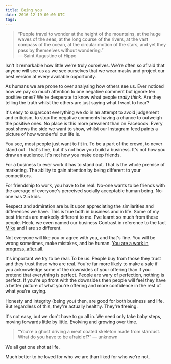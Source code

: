 ```yaml
---
title: Being you
date: 2016-12-19 00:00 UTC
tags:
---
```


> “People travel to wonder
> at the height of the mountains,
> at the huge waves of the seas,
> at the long course of the rivers,
> at the vast compass of the ocean,
> at the circular motion of the stars,
> and yet they pass by themselves
> without wondering.”  
> — Saint Augustine of Hippo

Isn't it remarkable how little we're truly ourselves. We're often so afraid that anyone will see us as we see ourselves that we wear masks and project our best version at every available opportunity.

As humans we are prone to over analysing how others see us. Ever noticed how we pay so much attention to one negative comment but ignore ten positive ones? We're desperate to know what people _really think_. Are they telling the truth whilst the others are just saying what I want to hear?

It's easy to sugarcoat everything we do in an attempt to avoid judgement and criticism, to stop the negative comments having a chance to outweigh the positive ones. No place is this more prevalent than on Facebook. Every post shows the side we want to show, whilst our Instagram feed paints a picture of how wonderful our life is.

You see, most people just want to fit in. To be a part of the crowd, to never stand out. That's fine, but it's not how you build a business. It's not how you draw an audience. It's not how you make deep friends.

For a business to ever work it has to stand out. That is the whole premise of marketing. The ability to gain attention by being different to your competitors.

For friendship to work, you have to be real. No-one wants to be friends with the average of everyone's perceived socially acceptable human being. No-one has 2.5 kids.

Respect and admiration are built upon appreciating the similarities and differences we have. This is true both in business and in life. Some of my best friends are markedly different to me. I've learnt so much from these people. Heck, we even named our business Contrast in reference to the fact [Mike](http://twitter.com/mikeaag) and I are so different.

Not everyone will like you or agree with you, and that's fine. You will be wrong sometimes, make mistakes, and be human. [You are a work in progress, after all](https://twitter.com/FredRivett/status/761484340417167361?lang=en).

It's important we try to be real. To be us. People buy from those they trust and they trust those who are real. You're far more likely to make a sale if you acknowledge some of the downsides of your offering than if you pretend that everything is perfect. People are wary of perfection, nothing is perfect. If you're up front with the downsides then people will feel they have a better picture of what you're offering and more confidence in the rest of what you're saying.

Honesty and integrity (being you) then, are good for both business and life. But regardless of this, they're actually healthy. They're freeing.

It's not easy, but we don't have to go all in. We need only take baby steps, moving forwards little by little. Evolving and growing over time.

> “You’re a ghost driving a meat coated skeleton made from stardust. What do you have to be afraid of?” — unknown

We all get one shot at life.

Much better to be loved for who we are than liked for who we're not.
